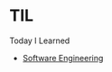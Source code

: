 # TIL
Today I Learned
- [Software Engineering](https://github.com/chansooo/TIL/tree/main/SoftwareEngineering)